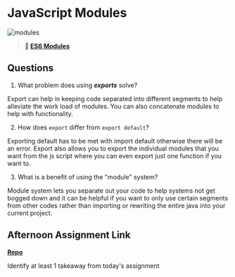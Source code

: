 # JavaScript Modules

![modules](https://bcw.blob.core.windows.net/public/img/1015719031845190)

> **📖 [ES6 Modules](https://codeworksacademy.com/fs-student-guide/resources/wk3/01-Modules)**

## Questions

1. What problem does using ***exports*** solve?

Export can help in keeping code separated into different segments to help alleviate the work load of modules. You can also concatenate modules to help with functionality.

2. How does `export` differ from `export default`?

Exporting default has to be met with import default otherwise there will be an error. Export also allows you to export the individual modules that you want from the js script where you can even export just one function if you want to.

3. What is a benefit of using the "module" system?

Module system lets you separate out your code to help systems not get bogged down and it can be helpful if you want to only use certain segments from other codes rather than importing or rewriting the entire java into your current project.

## Afternoon Assignment Link

**[Repo](https://github.com/jsphbowers/game-night)**

Identify at least 1 takeaway from today's assignment
